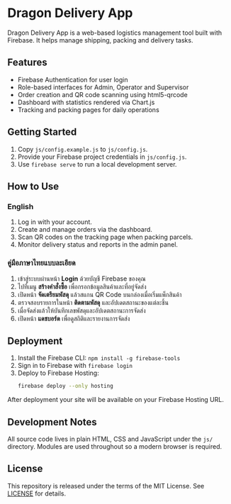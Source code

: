 # Dragon Delivery App

Dragon Delivery App is a web-based logistics management tool built with Firebase. It helps manage shipping, packing and delivery tasks.

## Features

- Firebase Authentication for user login
- Role-based interfaces for Admin, Operator and Supervisor
- Order creation and QR code scanning using html5-qrcode
- Dashboard with statistics rendered via Chart.js
- Tracking and packing pages for daily operations

## Getting Started

1. Copy `js/config.example.js` to `js/config.js`.
2. Provide your Firebase project credentials in `js/config.js`.
3. Use `firebase serve` to run a local development server.

## How to Use

### English
1. Log in with your account.
2. Create and manage orders via the dashboard.
3. Scan QR codes on the tracking page when packing parcels.
4. Monitor delivery status and reports in the admin panel.

### คู่มือภาษาไทยแบบละเอียด
1. เข้าสู่ระบบผ่านหน้า **Login** ด้วยบัญชี Firebase ของคุณ
2. ไปที่เมนู **สร้างคำสั่งซื้อ** เพื่อกรอกข้อมูลสินค้าและที่อยู่จัดส่ง
3. เปิดหน้า **จัดเตรียมพัสดุ** แล้วสแกน QR Code บนกล่องเมื่อเริ่มแพ็กสินค้า
4. ตรวจสอบรายการในหน้า **ติดตามพัสดุ** และอัปเดตสถานะของแต่ละชิ้น
5. เมื่อจัดส่งแล้วให้บันทึกเลขพัสดุและอัปเดตสถานะการจัดส่ง
6. เปิดหน้า **แดชบอร์ด** เพื่อดูสถิติและรายงานการจัดส่ง

## Deployment

1. Install the Firebase CLI: `npm install -g firebase-tools`
2. Sign in to Firebase with `firebase login`
3. Deploy to Firebase Hosting:
   ```bash
   firebase deploy --only hosting
   ```

After deployment your site will be available on your Firebase Hosting URL.

## Development Notes

All source code lives in plain HTML, CSS and JavaScript under the `js/` directory. Modules are used throughout so a modern browser is required.

## License

This repository is released under the terms of the MIT License. See [LICENSE](LICENSE) for details.

